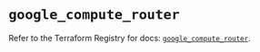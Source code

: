 # `google_compute_router`

Refer to the Terraform Registry for docs: [`google_compute_router`](https://registry.terraform.io/providers/hashicorp/google/6.16.0/docs/resources/compute_router).
